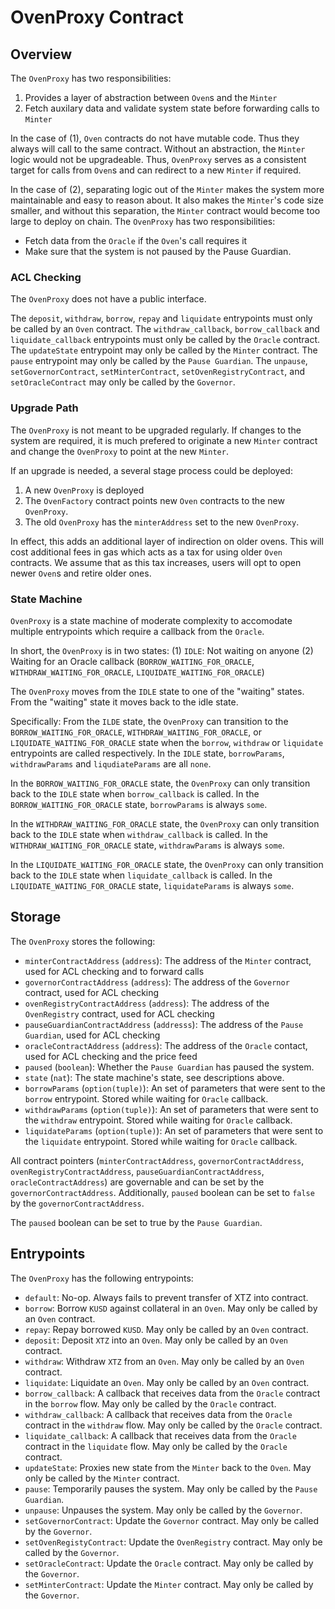 # OvenProxy Contract

## Overview

The `OvenProxy` has two responsibilities:
1) Provides a layer of abstraction between `Oven`s and the `Minter`
2) Fetch auxilary data and validate system state before forwarding calls to `Minter`

In the case of (1), `Oven` contracts do not have mutable code. Thus they always will call to the same contract. Without an abstraction, the `Minter` logic would not be upgradeable. Thus, `OvenProxy` serves as a consistent target for calls from `Oven`s and can redirect to a new `Minter` if required. 

In the case of (2), separating logic out of the `Minter` makes the system more maintainable and easy to reason about. It also makes the `Minter`'s code size smaller, and without this separation, the `Minter` contract would become too large to deploy on chain. The `OvenProxy` has two responsibilities:
- Fetch data from the `Oracle` if the `Oven`'s call requires it
- Make sure that the system is not paused by the Pause Guardian.

### ACL Checking

The `OvenProxy` does not have a public interface. 

The `deposit`, `withdraw`, `borrow`, `repay` and `liquidate` entrypoints must only be called by an `Oven` contract. 
The `withdraw_callback`, `borrow_callback` and `liquidate_callback` entrypoints must only be called by the `Oracle` contract.
The `updateState` entrypoint may only be called by the `Minter` contract.
The `pause` entrypoint may only be called by the `Pause Guardian`.
The `unpause`, `setGovernorContract`, `setMinterContract`, `setOvenRegistryContract`, and `setOracleContract` may only be called by the `Governor`.

### Upgrade Path

The `OvenProxy` is not meant to be upgraded regularly. If changes to the system are required, it is much prefered to originate a new `Minter` contract and change the `OvenProxy` to point at the new `Minter`.


If an upgrade is needed, a several stage process could be deployed:
1) A new `OvenProxy` is deployed
2) The `OvenFactory` contract points new `Oven` contracts to the new `OvenProxy`.
3) The old `OvenProxy` has the `minterAddress` set to the new `OvenProxy`.

In effect, this adds an additional layer of indirection on older ovens. This will cost additional fees in gas which acts as a tax for using older `Oven` contracts. We assume that as this tax increases, users will opt to open newer `Oven`s and retire older ones.

### State Machine

`OvenProxy` is a state machine of moderate complexity to accomodate multiple entrypoints which require a callback from the `Oracle`. 

In short, the `OvenProxy` is in two states:
(1) `IDLE`: Not waiting on anyone
(2) Waiting for an Oracle callback (`BORROW_WAITING_FOR_ORACLE`, `WITHDRAW_WAITING_FOR_ORACLE`, `LIQUIDATE_WAITING_FOR_ORACLE`)

The `OvenProxy` moves from the `IDLE` state to one of the "waiting" states. From the "waiting" state it moves back to the idle state.

Specifically:
From the `ILDE` state, the `OvenProxy` can transition to the `BORROW_WAITING_FOR_ORACLE`, `WITHDRAW_WAITING_FOR_ORACLE`, or `LIQUIDATE_WAITING_FOR_ORACLE` state when the `borrow`, `withdraw` or `liquidate` entrypoints are called respectively. In the `IDLE` state, `borrowParams`, `withdrawParams` and `liqudiateParams` are all `none`.

In the `BORROW_WAITING_FOR_ORACLE` state, the `OvenProxy` can only transition back to the `IDLE` state when `borrow_callback` is called. In the `BORROW_WAITING_FOR_ORACLE` state, `borrowParams` is always `some`.

In the `WITHDRAW_WAITING_FOR_ORACLE` state, the `OvenProxy` can only transition back to the `IDLE` state when `withdraw_callback` is called. In the `WITHDRAW_WAITING_FOR_ORACLE` state, `withdrawParams` is always `some`.


In the `LIQUIDATE_WAITING_FOR_ORACLE` state, the `OvenProxy` can only transition back to the `IDLE` state when `liquidate_callback` is called. In the `LIQUIDATE_WAITING_FOR_ORACLE` state, `liquidateParams` is always `some`.

## Storage

The `OvenProxy` stores the following:
- `minterContractAddress` (`address`): The address of the `Minter` contract, used for ACL checking and to forward calls
- `governorContractAddress` (`address`): The address of the `Governor` contract, used for ACL checking
- `ovenRegistryContractAddress` (`address`): The address of the `OvenRegistry` contract, used for ACL checking
- `pauseGuardianContractAddress` (`addresss`): The address of the `Pause Guardian`, used for ACL checking
- `oracleContractAddress` (`address`): The address of the `Oracle` contact, used for ACL checking and the price feed
- `paused` (`boolean`): Whether the `Pause Guardian` has paused the system.
- `state` (`nat`): The state machine's state, see descriptions above. 
- `borrowParams` (`option(tuple)`): An  set of parameters that were sent to the `borrow` entrypoint. Stored while waiting for `Oracle` callback.
- `withdrawParams` (`option(tuple)`): An  set of parameters that were sent to the `withdraw` entrypoint. Stored while waiting for `Oracle` callback.
- `liquidateParams` (`option(tuple)`): An  set of parameters that were sent to the `liquidate` entrypoint. Stored while waiting for `Oracle` callback.

All contract pointers (`minterContractAddress`, `governorContractAddress`, `ovenRegistryContractAddress`, `pauseGuardianContractAddress`, `oracleContractAddress`) are governable and can be set by the `governorContractAddress`. Additionally, `paused` boolean can be set to `false` by the `governorContractAddress`.

The `paused` boolean can be set to true by the `Pause Guardian`.

## Entrypoints

The `OvenProxy` has the following entrypoints:
- `default`: No-op. Always fails to prevent transfer of XTZ into contract.
- `borrow`: Borrow `KUSD` against collateral in an `Oven`. May only be called by an `Oven` contract.
- `repay`: Repay borrowed `KUSD`. May only be called by an `Oven` contract.
- `deposit`: Deposit `XTZ` into an `Oven`. May only be called by an `Oven` contract.
- `withdraw`: Withdraw `XTZ` from an `Oven`. May only be called by an `Oven` contract.
- `liquidate`: Liquidate an `Oven`.  May only be called by an `Oven` contract.
- `borrow_callback`: A callback that receives data from the `Oracle` contract in the `borrow` flow. May only be called by the `Oracle` contract.
- `withdraw_callback`: A callback that receives data from the `Oracle` contract in the `withdraw` flow. May only be called by the `Oracle` contract.
- `liquidate_callback`: A callback that receives data from the `Oracle` contract in the `liquidate` flow. May only be called by the `Oracle` contract.
- `updateState`: Proxies new state from the `Minter` back to the `Oven`. May only be called by the `Minter` contract. 
- `pause`: Temporarily pauses the system. May only be called by the `Pause Guardian`.
- `unpause`: Unpauses the system. May only be called by the `Governor`.
- `setGovernorContract`: Update the `Governor` contract. May only be called by the `Governor`.
- `setOvenRegistyContract`: Update the `OvenRegistry` contract. May only be called by the `Governor`.
- `setOracleContract`: Update the `Oracle` contract. May only be called by the `Governor`.
- `setMinterContract`: Update the `Minter` contract. May only be called by the `Governor`.
